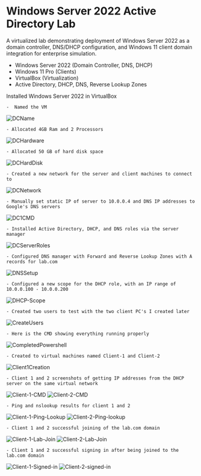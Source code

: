 # Windows Server 2022 Active Directory Lab
A virtualized lab demonstrating deployment of Windows Server 2022 as a domain controller, DNS/DHCP configuration, and Windows 11 client domain integration for enterprise simulation.

- Windows Server 2022 (Domain Controller, DNS, DHCP)
- Windows 11 Pro (Clients)
- VirtualBox (Virtualization)
- Active Directory, DHCP, DNS, Reverse Lookup Zones

Installed Windows Server 2022 in VirtualBox
    
    -  Named the VM
      
![DCName](DCName.png)

    - Allocated 4GB Ram and 2 Processors
![DCHardware](DCHardware.png)

    - Allocated 50 GB of hard disk space
      
![DCHardDisk](DCHardDisk.png)

    - Created a new network for the server and client machines to connect to

![DCNetwork](DCNetwork.png)

    - Manually set static IP of server to 10.0.0.4 and DNS IP addresses to Google's DNS servers
    
![DC1CMD](DC1CMD.png)

    - Installed Active Directory, DHCP, and DNS roles via the server manager

![DCServerRoles](DCServerRoles.png)

    - Configured DNS manager with Forward and Reverse Lookup Zones with A records for lab.com

![DNSSetup](DNSSetup.png)

    - Configured a new scope for the DHCP role, with an IP range of 10.0.0.100 - 10.0.0.200

![DHCP-Scope](DHCP-Scope.png)

    - Created two users to test with the two client PC's I created later
![CreateUsers](CreateUsers.png)

    - Here is the CMD showing everything running properly
![CompletedPowershell](CompletedPowershell.png)

    - Created to virtual machines named Client-1 and Client-2
    
![Client1Creation](Client1Creation.png)

    - Client 1 and 2 screenshots of getting IP addresses from the DHCP server on the same virtual network

![Client-1-CMD](Client-1-CMD.png) ![Client-2-CMD](Client-2-CMD.png)

    - Ping and nslookup results for client 1 and 2
![Client-1-Ping-Lookup](Client-1-Ping-Lookup.png) ![Client-2-Ping-lookup](Client-2-Ping-lookup.png)

    - Client 1 and 2 successful joining of the lab.com domain
![Client-1-Lab-Join](Client-1-Lab-Join.png) ![Client-2-Lab-Join](Client-2-Lab-Join.png)

    - Client 1 and 2 successful signing in after being joined to the lab.com domain

![Client-1-Signed-in](Client-1-Signed-in.png) ![Client-2-signed-in](Client-2-signed-in.png)
